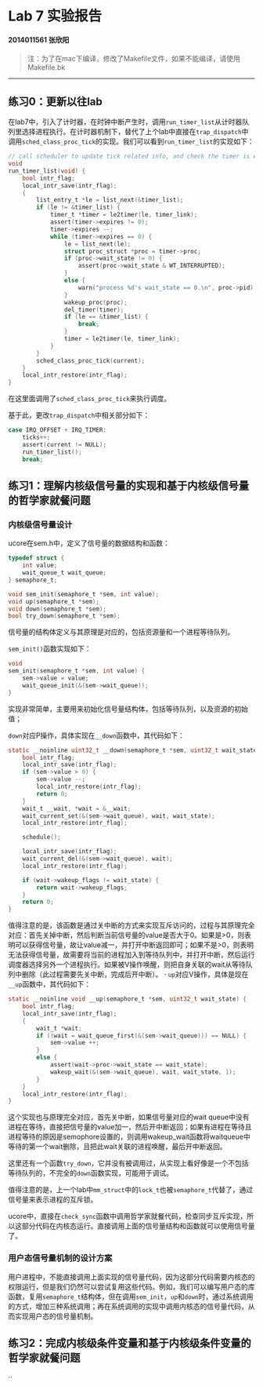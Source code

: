 # Lab 7 实验报告

#### 2014011561 张欣阳

> 注：为了在mac下编译，修改了Makefile文件，如果不能编译，请使用Makefile.bk

--------------------------------------------------------------------------------

## 练习0：更新以往lab
在lab7中，引入了计时器，在时钟中断产生时，调用`run_timer_list`从计时器队列里选择进程执行。在计时器机制下，替代了上个lab中直接在`trap_dispatch`中调用`sched_class_proc_tick`的实现。我们可以看到`run_timer_list`的实现如下：

```c
// call scheduler to update tick related info, and check the timer is expired? If expired, then wakup proc
void
run_timer_list(void) {
    bool intr_flag;
    local_intr_save(intr_flag);
    {
        list_entry_t *le = list_next(&timer_list);
        if (le != &timer_list) {
            timer_t *timer = le2timer(le, timer_link);
            assert(timer->expires != 0);
            timer->expires --;
            while (timer->expires == 0) {
                le = list_next(le);
                struct proc_struct *proc = timer->proc;
                if (proc->wait_state != 0) {
                    assert(proc->wait_state & WT_INTERRUPTED);
                }
                else {
                    warn("process %d's wait_state == 0.\n", proc->pid);
                }
                wakeup_proc(proc);
                del_timer(timer);
                if (le == &timer_list) {
                    break;
                }
                timer = le2timer(le, timer_link);
            }
        }
        sched_class_proc_tick(current);
    }
    local_intr_restore(intr_flag);
}
```
在这里面调用了`sched_class_proc_tick`来执行调度。

基于此，更改`trap_dispatch`中相关部分如下：
```c
case IRQ_OFFSET + IRQ_TIMER:
    ticks++;
    assert(current != NULL);
    run_timer_list();
    break;
```

## 练习1：理解内核级信号量的实现和基于内核级信号量的哲学家就餐问题
### 内核级信号量设计
ucore在sem.h中，定义了信号量的数据结构和函数：
```c
typedef struct {
    int value;
    wait_queue_t wait_queue;
} semaphore_t;

void sem_init(semaphore_t *sem, int value);
void up(semaphore_t *sem);
void down(semaphore_t *sem);
bool try_down(semaphore_t *sem);
```
信号量的结构体定义与其原理是对应的，包括资源量和一个进程等待队列。

`sem_init()`函数实现如下：
```c
void
sem_init(semaphore_t *sem, int value) {
    sem->value = value;
    wait_queue_init(&(sem->wait_queue));
}
```
实现非常简单，主要用来初始化信号量结构体，包括等待队列，以及资源的初始值；

`down`对应P操作，具体实现在`__down`函数中，其代码如下：
```c
static __noinline uint32_t __down(semaphore_t *sem, uint32_t wait_state) {
    bool intr_flag;
    local_intr_save(intr_flag);
    if (sem->value > 0) {
        sem->value --;
        local_intr_restore(intr_flag);
        return 0;
    }
    wait_t __wait, *wait = &__wait;
    wait_current_set(&(sem->wait_queue), wait, wait_state);
    local_intr_restore(intr_flag);

    schedule();

    local_intr_save(intr_flag);
    wait_current_del(&(sem->wait_queue), wait);
    local_intr_restore(intr_flag);

    if (wait->wakeup_flags != wait_state) {
        return wait->wakeup_flags;
    }
    return 0;
}

```
值得注意的是，该函数是通过关中断的方式来实现互斥访问的，过程与其原理完全对应：首先关掉中断，然后判断当前信号量的value是否大于0。如果是>0，则表明可以获得信号量，故让value减一，并打开中断返回即可；如果不是>0，则表明无法获得信号量，故需要将当前的进程加入到等待队列中，并打开中断，然后运行调度器选择另外一个进程执行。如果被V操作唤醒，则把自身关联的wait从等待队列中删除（此过程需要先关中断，完成后开中断）。
·
`up`对应V操作，具体是现在`__up`函数中，其代码如下：
```c
static __noinline void __up(semaphore_t *sem, uint32_t wait_state) {
    bool intr_flag;
    local_intr_save(intr_flag);
    {
        wait_t *wait;
        if ((wait = wait_queue_first(&(sem->wait_queue))) == NULL) {
            sem->value ++;
        }
        else {
            assert(wait->proc->wait_state == wait_state);
            wakeup_wait(&(sem->wait_queue), wait, wait_state, 1);
        }
    }
    local_intr_restore(intr_flag);
}
```
这个实现也与原理完全对应，首先关中断，如果信号量对应的wait queue中没有进程在等待，直接把信号量的value加一，然后开中断返回；如果有进程在等待且进程等待的原因是semophore设置的，则调用wakeup_wait函数将waitqueue中等待的第一个wait删除，且把此wait关联的进程唤醒，最后开中断返回。

这里还有一个函数`try_down`，它并没有被调用过，从实现上看好像是一个不包括等待队列的，不完全的`down`函数实现，可能用于调试。

值得注意的是，上一个lab中`mm_struct`中的`lock_t`也被`semaphore_t`代替了，通过信号量来表示进程的互斥锁。

ucore中，直接在`check_sync`函数中调用哲学家就餐代码，检查同步互斥实现，所以这部分代码在内核态运行。直接调用上面的信号量结构和函数就可以使用信号量了。

### 用户态信号量机制的设计方案
用户进程中，不能直接调用上面实现的信号量代码，因为这部分代码需要内核态的权限运行，但是我们仍然可以尝试复用这些代码。例如，我们可以编写用户态的库函数，复用`semaphore_t`结构体，但在调用`sem_init`，`up`和`down`时，通过系统调用的方式，增加三种系统调用；再在系统调用的实现中调用内核态的信号量代码，从而实现用户态的信号量机制。

## 练习2：完成内核级条件变量和基于内核级条件变量的哲学家就餐问题
··

